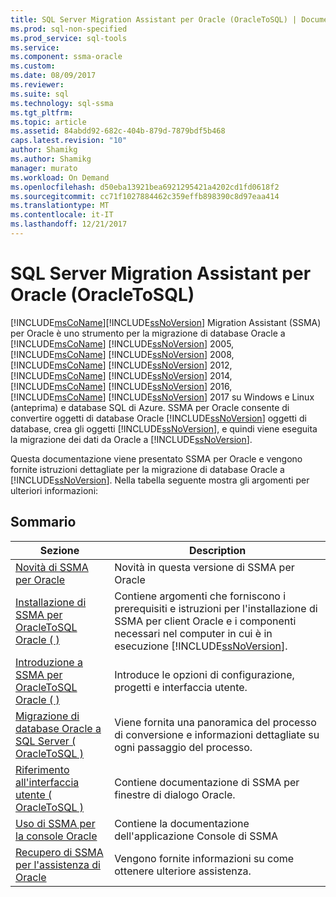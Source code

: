 ```yaml
---
title: SQL Server Migration Assistant per Oracle (OracleToSQL) | Documenti Microsoft
ms.prod: sql-non-specified
ms.prod_service: sql-tools
ms.service: 
ms.component: ssma-oracle
ms.custom: 
ms.date: 08/09/2017
ms.reviewer: 
ms.suite: sql
ms.technology: sql-ssma
ms.tgt_pltfrm: 
ms.topic: article
ms.assetid: 84abdd92-682c-404b-879d-7879bdf5b468
caps.latest.revision: "10"
author: Shamikg
ms.author: Shamikg
manager: murato
ms.workload: On Demand
ms.openlocfilehash: d50eba13921bea6921295421a4202cd1fd0618f2
ms.sourcegitcommit: cc71f1027884462c359effb898390c8d97eaa414
ms.translationtype: MT
ms.contentlocale: it-IT
ms.lasthandoff: 12/21/2017
---
```

# <a name="sql-server-migration-assistant-for-oracle-oracletosql"></a>SQL Server Migration Assistant per Oracle (OracleToSQL)
[!INCLUDE[msCoName](../../includes/msconame_md.md)][!INCLUDE[ssNoVersion](../../includes/ssnoversion_md.md)] Migration Assistant (SSMA) per Oracle è uno strumento per la migrazione di database Oracle a [!INCLUDE[msCoName](../../includes/msconame_md.md)] [!INCLUDE[ssNoVersion](../../includes/ssnoversion_md.md)] 2005, [!INCLUDE[msCoName](../../includes/msconame_md.md)] [!INCLUDE[ssNoVersion](../../includes/ssnoversion_md.md)] 2008, [!INCLUDE[msCoName](../../includes/msconame_md.md)] [!INCLUDE[ssNoVersion](../../includes/ssnoversion_md.md)] 2012, [!INCLUDE[msCoName](../../includes/msconame_md.md)] [!INCLUDE[ssNoVersion](../../includes/ssnoversion_md.md)] 2014, [!INCLUDE[msCoName](../../includes/msconame_md.md)] [!INCLUDE[ssNoVersion](../../includes/ssnoversion_md.md)] 2016, [!INCLUDE[msCoName](../../includes/msconame_md.md)] [!INCLUDE[ssNoVersion](../../includes/ssnoversion_md.md)] 2017 su Windows e Linux (anteprima) e database SQL di Azure. SSMA per Oracle consente di convertire oggetti di database Oracle [!INCLUDE[ssNoVersion](../../includes/ssnoversion_md.md)] oggetti di database, crea gli oggetti [!INCLUDE[ssNoVersion](../../includes/ssnoversion_md.md)], e quindi viene eseguita la migrazione dei dati da Oracle a [!INCLUDE[ssNoVersion](../../includes/ssnoversion_md.md)].  
  
Questa documentazione viene presentato SSMA per Oracle e vengono fornite istruzioni dettagliate per la migrazione di database Oracle a [!INCLUDE[ssNoVersion](../../includes/ssnoversion_md.md)]. Nella tabella seguente mostra gli argomenti per ulteriori informazioni:  
  
## <a name="contents"></a>Sommario  
  
|Sezione|Description|  
|-----------|---------------|  
|[Novità di SSMA per Oracle](http://msdn.microsoft.com/en-us/f305ebb6-7393-4a43-abb3-6332b739d690)|Novità in questa versione di SSMA per Oracle|  
|[Installazione di SSMA per OracleToSQL Oracle &#40; &#41;](../../ssma/oracle/installing-ssma-for-oracle-oracletosql.md)|Contiene argomenti che forniscono i prerequisiti e istruzioni per l'installazione di SSMA per client Oracle e i componenti necessari nel computer in cui è in esecuzione [!INCLUDE[ssNoVersion](../../includes/ssnoversion_md.md)].|  
|[Introduzione a SSMA per OracleToSQL Oracle &#40; &#41;](../../ssma/oracle/getting-started-with-ssma-for-oracle-oracletosql.md)|Introduce le opzioni di configurazione, progetti e interfaccia utente.|  
|[Migrazione di database Oracle a SQL Server &#40; OracleToSQL &#41;](../../ssma/oracle/migrating-oracle-databases-to-sql-server-oracletosql.md)|Viene fornita una panoramica del processo di conversione e informazioni dettagliate su ogni passaggio del processo.|  
|[Riferimento all'interfaccia utente &#40; OracleToSQL &#41;](../../ssma/oracle/user-interface-reference-oracletosql.md)|Contiene documentazione di SSMA per finestre di dialogo Oracle.|  
|[Uso di SSMA per la console Oracle](http://msdn.microsoft.com/en-us/4e47bb04-cf9b-41a0-923e-bdab9ba0c51d)|Contiene la documentazione dell'applicazione Console di SSMA|  
|[Recupero di SSMA per l'assistenza di Oracle](http://go.microsoft.com/fwlink/?LinkID=708538&clcid=0x409)|Vengono fornite informazioni su come ottenere ulteriore assistenza.|  
  
